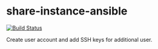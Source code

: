 # share-instance-ansible

[![Build Status](https://travis-ci.org/CyVerse-Ansible/share-instance-ansible.svg?branch=master)](https://travis-ci.org/CyVerse-Ansible/share-instance-ansible)

Create user account and add SSH keys for additional user.

